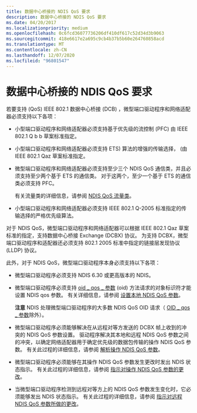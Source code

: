 ```yaml
---
title: 数据中心桥接的 NDIS QoS 要求
description: 数据中心桥接的 NDIS QoS 要求
ms.date: 04/20/2017
ms.localizationpriority: medium
ms.openlocfilehash: 0c6fcd36077736206df410df617c52d34d3b9063
ms.sourcegitcommit: 418e6617e2a695c9cb4b37b5b60e264760858acd
ms.translationtype: MT
ms.contentlocale: zh-CN
ms.lasthandoff: 12/07/2020
ms.locfileid: "96801547"
---
```

# <a name="ndis-qos-requirements-for-data-center-bridging"></a>数据中心桥接的 NDIS QoS 要求


若要支持 (QoS) IEEE 802.1 数据中心桥接 (DCB) ，微型端口驱动程序和网络适配器必须支持以下各项：

-   小型端口驱动程序和网络适配器必须支持基于优先级的流控制 (PFC) 由 IEEE 802.1 Q b b 草案标准指定。

-   小型端口驱动程序和网络适配器必须支持 ETS) 算法的增强的传输选择， (由 IEEE 802.1 Qaz 草案标准指定。

-   微型端口驱动程序和网络适配器必须支持至少三个 NDIS QoS 通信类，并且必须支持至少两个基于 ETS 的通信类。 对于这两个，至少一个基于 ETS 的通信类必须支持 PFC。

    有关流量类的详细信息，请参阅 [NDIS QoS 流量类](ndis-qos-traffic-classes.md)。

-   小型端口驱动程序和网络适配器必须支持 IEEE 802.1 Q-2005 标准指定的传输选择的严格优先级算法。

对于 NDIS QoS，微型端口驱动程序和网络适配器可以根据 IEEE 802.1 Qaz 草案标准的指定，支持数据中心桥接 Exchange (DCBX) 协议。 为支持 DCBX，微型端口驱动程序和适配器还必须支持 802.1 2005 标准中指定的链接层发现协议 (LLDP) 协议。

此外，对于 NDIS QoS，微型端口驱动程序本身必须支持以下各项：

-   微型端口驱动程序必须支持 NDIS 6.30 或更高版本的 NDIS。

-   微型端口驱动程序必须支持 [oid \_ qos \_ 参数](./oid-qos-parameters.md) (oid) 方法请求的对象标识符才能设置 NDIS qos 参数。 有关详细信息，请参阅 [设置本地 NDIS QoS 参数](setting-local-ndis-qos-parameters.md)。

    **注意**  NDIS 处理微型端口驱动程序的大多数 NDIS QoS OID 请求（ [OID \_ qos \_ 参数](./oid-qos-parameters.md)除外）。

     

-   微型端口驱动程序必须能够解决在从远程对等方发送的 DCBX 帧上收到的冲突的 NDIS QoS 参数设置。 驱动程序解决其本地和远程 NDIS QoS 参数之间的冲突，以确定网络适配器用于确定优先级的数据包传输的操作 NDIS QoS 参数。 有关此过程的详细信息，请参阅 [解析操作 NDIS QoS 参数](resolving-operational-ndis-qos-parameters.md)。

-   微型端口驱动程序必须能够在其操作 NDIS QoS 参数发生更改时发出 NDIS 状态指示。 有关此过程的详细信息，请参阅 [指示对操作 NDIS QoS 参数的更改](indicating-changes-to-the-operational-ndis-qos-parameters.md)。

-   当微型端口驱动程序检测到远程对等方上的 NDIS QoS 参数发生变化时，它必须能够发出 NDIS 状态指示。 有关此过程的详细信息，请参阅 [指示对远程 NDIS QoS 参数所做的更改](indicating-changes-to-the-remote-ndis-qos-parameters.md)。

 

